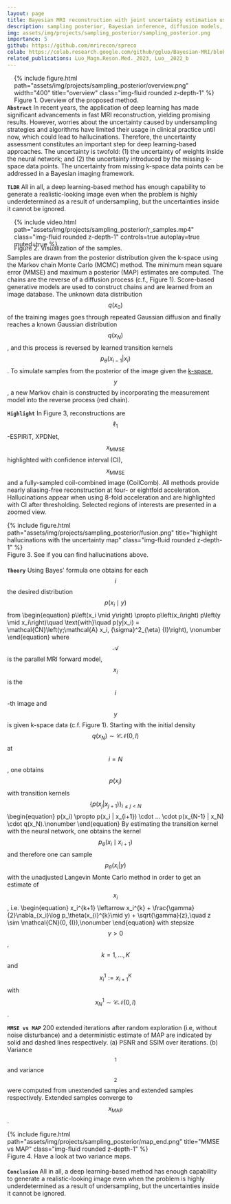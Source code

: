 ```yaml
---
layout: page
title: Bayesian MRI reconstruction with joint uncertainty estimation using diffusion models
description: sampling posterior, Bayesian inference, diffusion models, uncertainty estimation, inverse problem, MR image reconstruction, Monte Carlo, Markov chain
img: assets/img/projects/sampling_posterior/sampling_posterior.png
importance: 5
github: https://github.com/mrirecon/spreco
colab: https://colab.research.google.com/github/ggluo/Bayesian-MRI/blob/master/demo_recon.ipynb
related_publications: Luo_Magn.Reson.Med._2023, Luo__2022_b
---
```

<div style="float: right; margin-left: 1rem; margin-bottom: 0rem">
{% include figure.html path="assets/img/projects/sampling_posterior/overview.png" width="400" title="overview" class="img-fluid rounded z-depth-1" %}
<div class="caption_post">
    Figure 1. Overview of the proposed method.
</div>
</div>

**`Abstract`** In recent years, the application of deep
learning has made significant advancements in fast MRI
reconstruction, yielding promising results. However,
worries about the uncertainty caused by undersampling
strategies and algorithms have limited their usage in
clinical practice until now, which could lead to hallucinations. Therefore, the uncertainty
assessment constitutes an important step
for deep learning-based approaches. The uncertainty is twofold:
(1) the uncertainty of weights inside the neural
network; and (2) the uncertainty introduced by the
missing k-space data points. The uncertainty from missing
k-space data points can be addressed in a Bayesian imaging framework. 

**`TLDR`** All in all, a deep learning-based method has enough capability to generate a realistic-looking image even when the problem is highly underdetermined as a result of undersampling, but the uncertainties inside it cannot be ignored.


<div style="float: right;margin-right: 0rem; margin-left: 1rem; margin-bottom: 0rem; width: auto; ">
{% include video.html path="assets/img/projects/sampling_posterior/r_samples.mp4" class="img-fluid rounded z-depth-1" controls=true autoplay=true muted=true %}
<div class="caption_post" style="margin-bottom: 0.3rem; margin-top: -0.5rem">
    Figure 2. Visualization of the samples.
</div>
</div>

Samples are drawn from the posterior distribution given the k-space using the Markov
chain Monte Carlo (MCMC) method. The minimum mean square error (MMSE)
and maximum a posterior (MAP) estimates are computed. The chains are the reverse of a diffusion process (c.f., Figure 1). Score-based generative models are
used to construct chains and are learned from an image database.
The unknown data distribution $$q(x_0)$$ of the training images goes through repeated Gaussian diffusion and
finally reaches a known Gaussian distribution $$q(x_N)$$, and this process is reversed by learned transition kernels $$p_\theta(x_{i-1}|x_i)$$. To simulate samples from the
posterior of the image given the [k-space](https://en.wikipedia.org/wiki/K-space_(magnetic_resonance_imaging)), $$y$$, a new Markov chain is constructed by incorporating the measurement model into the reverse process (red chain).



**`Highlight`** In Figure 3, reconstructions are $$\ell_1$$-ESPIRiT, XPDNet, $$x_\text{MMSE}$$
highlighted with confidence interval (CI), $$x_\text{MMSE}$$
and a fully-sampled coil-combined image (CoilComb). All methods provide nearly aliasing-free reconstruction at four- or eightfold acceleration. Hallucinations
appear when using 8-fold acceleration and are highlighted with
CI after thresholding. 
Selected regions of interests are presented in a zoomed view.
<div class="col-sm mt-3 mt-md-0">
{% include figure.html path="assets/img/projects/sampling_posterior/fusion.png" title="highlight hallucinations with the uncertainty map" class="img-fluid rounded z-depth-1" %}
<div class="caption_post" style="margin-bottom: 1.15rem">
    Figure 3. See if you can find hallucinations above.
</div>
</div>

**`Theory`** Using Bayes' formula one obtains for each $$i$$ the desired distribution $$p\left (x_i \mid y\right )$$ from 
\begin{equation}
p\left(x\_i \mid y\right) \propto p\left(x\_i\right) p\left(y \mid x\_i\right)\quad \text{with}\quad p(y|x\_i) = \mathcal{CN}\left(y;\mathcal{A} x\_i, {\sigma}^2\_{\eta} {I}\right), \nonumber
\end{equation}
where $$\mathcal{A}$$ is the parallel MRI forward model, $$x_i$$ is the $$i$$-th image and $$y$$ is given k-space data (c.f. Figure 1).
Starting with the initial density $$q(x_N)\sim \mathcal{CN}(0,I)$$ at $$i=N$$, one obtains $$p(x_i)$$ with transition kernels $$\{p(x_j | x_{j+1})\}_{i \leq j < N}$$ 
\begin{equation}
p(x\_i) \propto p(x\_i | x\_{i+1}) \cdot ... \cdot p(x_{N-1} | x_N) \cdot q(x_N).\nonumber
\end{equation}
By estimating the transition kernel with the neural network, one obtains the kernel $$p_\theta(x_i \mid x_{i+1})$$ and therefore one can sample $$p_\theta(x_i | y)$$ with the unadjusted Langevin Monte Carlo method in order to get an estimate of $$x_i$$, i.e.
\begin{equation}
x\_i^{k+1} \leftarrow x\_i^{k} + \frac{\gamma}{2}\nabla\_{x\_i}\log p\_\theta(x\_{i}^{k}\mid y) + \sqrt{\gamma}{z},\quad z \sim \mathcal{CN}(0, {I}),\nonumber
\end{equation}
with stepsize $$\gamma > 0$$, $$k=1,...,K$$ and $$x_i^1 := x^K_{i+1}$$ with $$x_N^1 \sim \mathcal{CN}(0, {I})$$. 

**`MMSE vs MAP`** 200 extended iterations after random exploration (i.e, without noise disturbance) and a deterministic estimate of
      MAP are indicated by solid and dashed lines respectively. (a) PSNR and SSIM over iterations. (b) Variance$$_\text{1}$$ and
      variance$$_\text{2}$$ were computed from unextended samples and extended samples respectively. Extended samples converge to $$x_\text{MAP}$$.

<div class="col-sm mt-3 mt-md-0">
{% include figure.html path="assets/img/projects/sampling_posterior/map_end.png" title="MMSE vs MAP" class="img-fluid rounded z-depth-1" %}
<div class="caption_post" style="margin-bottom: 1.15rem">
    Figure 4. Have a look at two variance maps.
</div>
</div>




**`Conclusion`** All in all, a deep learning-based method has enough
capability to generate a realistic-looking image even when
the problem is highly underdetermined as a result of
undersampling, but the uncertainties inside it cannot be
ignored.